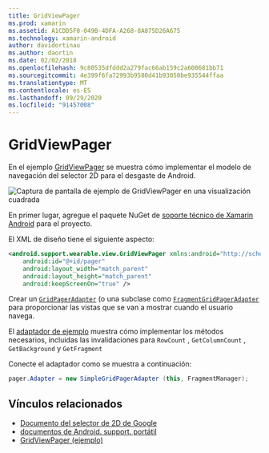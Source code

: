 ```yaml
---
title: GridViewPager
ms.prod: xamarin
ms.assetid: A1CDD5F0-049B-4DFA-A268-8A875D26A675
ms.technology: xamarin-android
author: davidortinau
ms.author: daortin
ms.date: 02/02/2018
ms.openlocfilehash: 9c80535dfddd2a279fac66ab159c2a600681bb71
ms.sourcegitcommit: 4e399f6fa72993b9580d41b93050be935544ffaa
ms.translationtype: MT
ms.contentlocale: es-ES
ms.lasthandoff: 09/29/2020
ms.locfileid: "91457008"
---
```

# <a name="gridviewpager"></a>GridViewPager

En el ejemplo [GridViewPager](/samples/xamarin/monodroid-samples/wear-gridviewpager) se muestra cómo implementar el modelo de navegación del selector 2D para el desgaste de Android.

![Captura de pantalla de ejemplo de GridViewPager en una visualización cuadrada](gridviewpager-images/gridviewpager.png)

En primer lugar, agregue el paquete NuGet de [soporte técnico de Xamarin Android](https://www.nuget.org/packages/Xamarin.Android.Wear/) para el proyecto.

El XML de diseño tiene el siguiente aspecto:

```xml
<android.support.wearable.view.GridViewPager xmlns:android="http://schemas.android.com/apk/res/android"
    android:id="@+id/pager"
    android:layout_width="match_parent"
    android:layout_height="match_parent"
    android:keepScreenOn="true" />
```

Crear un [`GridPagerAdapter`](https://developer.android.com/reference/android/support/wearable/view/GridPagerAdapter.html)
(o una subclase como [`FragmentGridPagerAdapter`](https://developer.android.com/reference/android/support/wearable/view/FragmentGridPagerAdapter.html)
para proporcionar las vistas que se van a mostrar cuando el usuario navega.

El [adaptador de ejemplo](https://github.com/xamarin/monodroid-samples/blob/master/wear/GridViewPager/GridViewPager/SimpleGridPagerAdapter.cs) muestra cómo implementar los métodos necesarios, incluidas las invalidaciones para `RowCount` , `GetColumnCount` , `GetBackground` y `GetFragment`

Conecte el adaptador como se muestra a continuación:

```csharp
pager.Adapter = new SimpleGridPagerAdapter (this, FragmentManager);
```

## <a name="related-links"></a>Vínculos relacionados

- [Documento del selector de 2D de Google](https://developer.android.com/training/wearables/ui/2d-picker.html)
- [documentos de Android. support. portátil](https://developer.android.com/reference/android/support/wearable/view/package-summary.html)
- [GridViewPager (ejemplo)](/samples/xamarin/monodroid-samples/wear-gridviewpager)